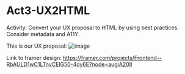 # Act3-UX2HTML
Activity: Convert your UX proposal to HTML by using best practices. Consider metadata and A11Y.

This is our UX proposal:
![image](https://github.com/user-attachments/assets/438f1165-c1d5-4137-a33d-4de2ba6a1b1e)

Link to framer design: https://framer.com/projects/Frontend--RbAULD1wC1LTnvCElG50-4oy6E?node=augiA20Il
